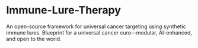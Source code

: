 # Immune-Lure-Therapy
An open-source framework for universal cancer targeting using synthetic immune lures. Blueprint for a universal cancer cure—modular, AI-enhanced, and open to the world.
